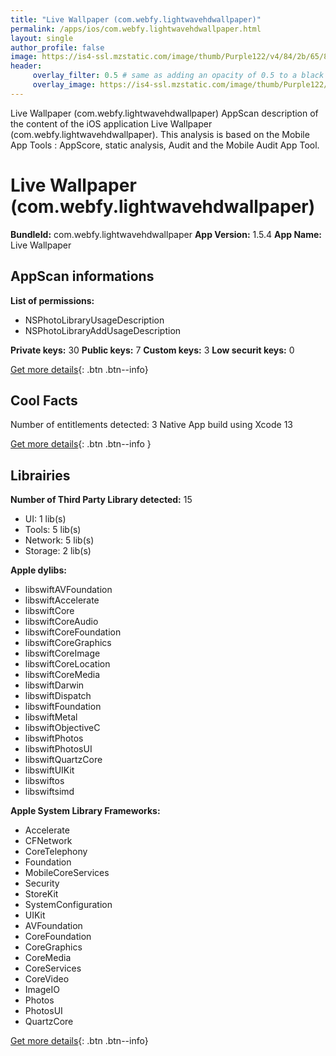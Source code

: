 ```yaml
---
title: "Live Wallpaper (com.webfy.lightwavehdwallpaper)"
permalink: /apps/ios/com.webfy.lightwavehdwallpaper.html
layout: single
author_profile: false
image: https://is4-ssl.mzstatic.com/image/thumb/Purple122/v4/84/2b/65/842b653c-a826-88f2-05af-feccc70ef02d/AppIcon-0-0-1x_U007emarketing-0-0-0-5-0-0-sRGB-0-0-0-GLES2_U002c0-512MB-85-220-0-0.png/512x512bb.jpg
header: 
     overlay_filter: 0.5 # same as adding an opacity of 0.5 to a black background
     overlay_image: https://is4-ssl.mzstatic.com/image/thumb/Purple122/v4/84/2b/65/842b653c-a826-88f2-05af-feccc70ef02d/AppIcon-0-0-1x_U007emarketing-0-0-0-5-0-0-sRGB-0-0-0-GLES2_U002c0-512MB-85-220-0-0.png/512x512bb.jpg
---
```

Live Wallpaper (com.webfy.lightwavehdwallpaper) AppScan description of the content of the iOS application Live Wallpaper (com.webfy.lightwavehdwallpaper). This analysis is based on the Mobile App Tools : AppScore, static analysis, Audit and the Mobile Audit App Tool.

# Live Wallpaper (com.webfy.lightwavehdwallpaper)

**BundleId:** com.webfy.lightwavehdwallpaper
**App Version:** 1.5.4
**App Name:** Live Wallpaper


## AppScan informations 

**List of permissions:** 
- NSPhotoLibraryUsageDescription
- NSPhotoLibraryAddUsageDescription
  
  
**Private keys:** 30
**Public keys:** 7
**Custom keys:** 3
**Low securit keys:** 0
  
[Get more details](/pricing.html){: .btn .btn--info}

## Cool Facts

Number of entitlements detected: 3
Native App
build using Xcode 13
  
[Get more details](/pricing.html){: .btn .btn--info }

## Librairies 
**Number of Third Party Library detected:** 15
- UI: 1 lib(s)
- Tools: 5 lib(s)
- Network: 5 lib(s)
- Storage: 2 lib(s)


**Apple dylibs:**
- libswiftAVFoundation
- libswiftAccelerate
- libswiftCore
- libswiftCoreAudio
- libswiftCoreFoundation
- libswiftCoreGraphics
- libswiftCoreImage
- libswiftCoreLocation
- libswiftCoreMedia
- libswiftDarwin
- libswiftDispatch
- libswiftFoundation
- libswiftMetal
- libswiftObjectiveC
- libswiftPhotos
- libswiftPhotosUI
- libswiftQuartzCore
- libswiftUIKit
- libswiftos
- libswiftsimd


**Apple System Library Frameworks:**
- Accelerate
- CFNetwork
- CoreTelephony
- Foundation
- MobileCoreServices
- Security
- StoreKit
- SystemConfiguration
- UIKit
- AVFoundation
- CoreFoundation
- CoreGraphics
- CoreMedia
- CoreServices
- CoreVideo
- ImageIO
- Photos
- PhotosUI
- QuartzCore


  
[Get more details](/pricing.html){: .btn .btn--info}

